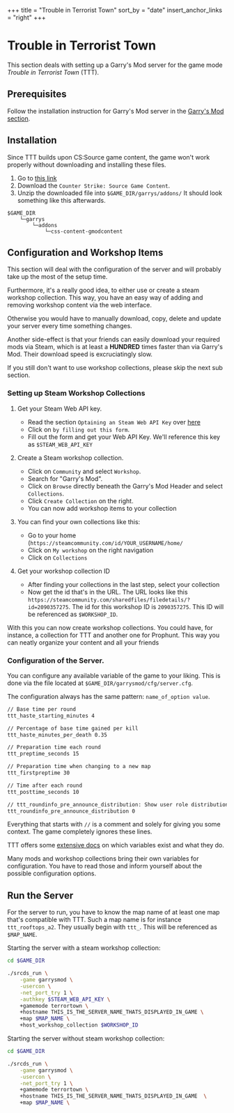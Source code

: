 +++
title = "Trouble in Terrorist Town"
sort_by = "date"
insert_anchor_links = "right"
+++


# Trouble in Terrorist Town


This section deals with setting up a Garry's Mod server for the game mode _Trouble in Terrorist Town_ (TTT).



## Prerequisites

Follow the installation instruction for Garry's Mod server in the [Garry's Mod section](/garrys_mod/).

## Installation

Since TTT builds upon CS:Source game content, the game won't work properly without downloading and installing these files.

1. Go to [this link](https://gmodcontent.com/)
2. Download the `Counter Strike: Source Game Content`.
3. Unzip the downloaded file into `$GAME_DIR/garrys/addons/`
    It should look something like this afterwards.
```text
$GAME_DIR
    └─garrys
        └─addons
            └─css-content-gmodcontent
```

## Configuration and Workshop Items

This section will deal with the configuration of the server and will probably take up the most of the setup time.

Furthermore, it's a really good idea, to either use or create a steam workshop collection.
This way, you have an easy way of adding and removing workshop content via the web interface.

Otherwise you would have to manually download, copy, delete and update your server every time something changes.

Another side-effect is that your friends can easily download your required mods via Steam, which is at least a **HUNDRED** times faster than via Garry's Mod.
Their download speed is excruciatingly slow.

If you still don't want to use workshop collections, please skip the next sub section.

### Setting up Steam Workshop Collections

1. Get your Steam Web API key.
    - Read the section `Optaining an Steam Web API Key` over [here](https://steamcommunity.com/dev)
    - Click on `by filling out this form`.
    - Fill out the form and get your Web API Key. We'll reference this key as `$STEAM_WEB_API_KEY`

1. Create a Steam workshop collection.
    - Click on `Community` and select `Workshop`.
    - Search for "Garry's Mod".
    - Click on `Browse` directly beneath the Garry's Mod Header and select `Collections`.
    - Click `Create Collection` on the right.
    - You can now add workshop items to your collection

1. You can find your own collections like this:
    - Go to your home (`https://steamcommunity.com/id/YOUR_USERNAME/home/`
    - Click on `My workshop` on the right navigation
    - Click on `Collections`

1. Get your workshop collection ID
    - After finding your collections in the last step, select your collection
    - Now get the id that's in the URL. 
        The URL looks like this `https://steamcommunity.com/sharedfiles/filedetails/?id=2090357275`.
        The id for this workshop ID is `2090357275`.
        This ID will be referenced as `$WORKSHOP_ID`.

With this you can now create workshop collections.
You could have, for instance, a collection for TTT and another one for Prophunt.
This way you can neatly organize your content and all your friends 


### Configuration of the Server.

You can configure any available variable of the game to your liking.
This is done via the file located at `$GAME_DIR/garrysmod/cfg/server.cfg`.

The configuration always has the same pattern: `name_of_option value`.
```txt
// Base time per round
ttt_haste_starting_minutes 4

// Percentage of base time gained per kill
ttt_haste_minutes_per_death 0.35

// Preparation time each round
ttt_preptime_seconds 15

// Preparation time when changing to a new map
ttt_firstpreptime 30

// Time after each round
ttt_posttime_seconds 10

// ttt_roundinfo_pre_announce_distribution: Show user role distribution. Used for TTT2 Round Info
ttt_roundinfo_pre_announce_distribution 0
```

Everything that starts with `//` is a comment and solely for giving you some context.
The game completely ignores these lines.


TTT offers some [extensive docs](http://www.troubleinterroristtown.com/config-and-commands/convars) on which variables exist and what they do.


Many mods and workshop collections bring their own variables for configuration.
You have to read those and inform yourself about the possible configuration options.


## Run the Server

For the server to run, you have to know the map name of at least one map that's compatible with TTT.
Such a map name is for instance `ttt_rooftops_a2`. They usually begin with `ttt_`.
This will be referenced as `$MAP_NAME`.

Starting the server with a steam workshop collection:
```bash
cd $GAME_DIR

./srcds_run \
    -game garrysmod \
    -usercon \
    -net_port_try 1 \
    -authkey $STEAM_WEB_API_KEY \
    +gamemode terrortown \
    +hostname THIS_IS_THE_SERVER_NAME_THATS_DISPLAYED_IN_GAME \
    +map $MAP_NAME \
    +host_workshop_collection $WORKSHOP_ID
```

Starting the server without steam workshop collection:
```bash
cd $GAME_DIR

./srcds_run \
    -game garrysmod \
    -usercon \
    -net_port_try 1 \
    +gamemode terrortown \
    +hostname THIS_IS_THE_SERVER_NAME_THATS_DISPLAYED_IN_GAME  \
    +map $MAP_NAME \
```
